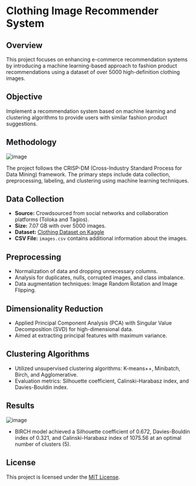 # Clothing Image Recommender System

## Overview
This project focuses on enhancing e-commerce recommendation systems by introducing a machine learning-based approach to fashion product recommendations using a dataset of over 5000 high-definition clothing images.

## Objective
Implement a recommendation system based on machine learning and clustering algorithms to provide users with similar fashion product suggestions.

## Methodology
![image](https://github.com/Lohitha-Vanteru/E-Commerce-Recommendation-System-Using-Clustering-Models-Based-on-Visual-Similarity/assets/113141006/d9804b86-7eb6-449f-a26e-05044d3e2643)

The project follows the CRISP-DM (Cross-Industry Standard Process for Data Mining) framework. The primary steps include data collection, preprocessing, labeling, and clustering using machine learning techniques.

## Data Collection
- **Source:** Crowdsourced from social networks and collaboration platforms (Toloka and Tagios).
- **Size:** 7.07 GB with over 5000 images.
- **Dataset:** [Clothing Dataset on Kaggle](https://www.kaggle.com/datasets/agrigorev/clothing-dataset-full)
- **CSV File:** `images.csv` contains additional information about the images.

## Preprocessing
- Normalization of data and dropping unnecessary columns.
- Analysis for duplicates, nulls, corrupted images, and class imbalance.
- Data augmentation techniques: Image Random Rotation and Image Flipping.

## Dimensionality Reduction
- Applied Principal Component Analysis (PCA) with Singular Value Decomposition (SVD) for high-dimensional data.
- Aimed at extracting principal features with maximum variance.

## Clustering Algorithms
- Utilized unsupervised clustering algorithms: K-means++, Minibatch, Birch, and Agglomerative.
- Evaluation metrics: Silhouette coefficient, Calinski-Harabasz index, and Davies-Bouldin index.

## Results
![image](https://github.com/Lohitha-Vanteru/E-Commerce-Recommendation-System-Using-Clustering-Models-Based-on-Visual-Similarity/assets/113141006/e33c8daf-6636-42aa-8d15-cbe106275ccc)

- BIRCH model achieved a Silhouette coefficient of 0.672, Davies-Bouldin index of 0.321, and Calinski-Harabasz index of 1075.56 at an optimal number of clusters (5).

## License
This project is licensed under the [MIT License](LICENSE).

